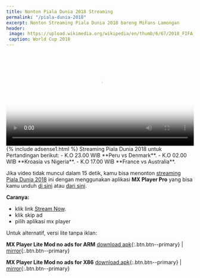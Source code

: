 ```yaml
---
title: Nonton Piala Dunia 2018 Streaming
permalink: "/piala-dunia-2018"
excerpt: Nonton Streaming Piala Dunia 2018 bareng MiFans Lamongan
header:
 image: https://upload.wikimedia.org/wikipedia/en/thumb/6/67/2018_FIFA_World_Cup.svg/544px-2018_FIFA_World_Cup.svg.png
 caption: World Cup 2018
---
```

<video autoplay controls height="250" poster="https://upload.wikimedia.org/wikipedia/en/thumb/6/67/2018_FIFA_World_Cup.svg/544px-2018_FIFA_World_Cup.svg.png" width="100%">
  <source src="https://mixer.com/api/v1/channels/39927539/manifest.m3u8?accessKey=39930023-y9ctevkaotivjcqa8f7uubyns8rsx5qa" type="video/mp4"></source>
Browser kamu tidak support atau hape kamu murahan!
</video>
{% include adsense1.html %}
Streaming Piala Dunia 2018 untuk Pertandingan berikut:
- K.O 23.00 WIB **Peru vs Denmark**.
- K.O 02.00 WIB **Kroasia vs Nigeria**.
- K.O 17.00 WIB **France vs Australia**.

Jika video tidak muncul dalam 15 detik, kamu bisa menonton [streaming Piala Dunia 2018](https://mi.knoacc.org/piala-dunia-2018) ini dengan menggunakan aplikasi **MX Player Pro** yang bisa kamu unduh [di sini](https://mi.knoacc.org/dl/pcloud?code=XZMNVf7ZzNO2agDx7ybreqCVq3oPvhMufPMV&size=16.09MB&name=MX_Player_Pro_1.9.24.apk) atau [dari sini](https://mi.knoacc.org/dl/any?dom=uplod.org&code=3d09q8nwhfg0&size=16.09Mb&name=MX_Player_Pro_1.9.24.apk). 

**Caranya:**

- klik link [Stream Now](http://go.knoacc.org/7J).
- klik skip ad
- pilih aplikasi mx player  
<!-- do not parse -->

Untuk alternatif, versi lite tanpa iklan:

**MX Player Lite Mod no ads for ARM**
 [download apk](https://mi.knoacc.org/dl/pcloud?code=XZuNVf7ZKfkfn7HIqh0Y46eaFgawJQrYnOEy&size=12.13MB&name=MX_Player_1.9.22_Lite.apk){:.btn.btn--primary} | [mirror](https://mi.knoacc.org/dl/any?dom=uplod.org&code=njm5cw16ll63&size=12.13Mb&name=MX_Player_1.9.22_Lite.apk){:.btn.btn--primary} 

**MX Player Lite Mod no ads for X86**
 [download apk](https://mi.knoacc.org/dl/pcloud?code=XZ9NVf7ZNH607ykjWAbRw9KCTj2nCLP9pBYX&size=13.33MB&name=MX_Player_1.9.22_x86_Lite.apk){:.btn.btn--primary} | [mirror](https://mi.knoacc.org/dl/any?dom=uplod.org&code=wpjc5y3tg6km&size=13.33Mb&name=MX_Player_1.9.22_x86_Lite.apk){:.btn.btn--primary}

